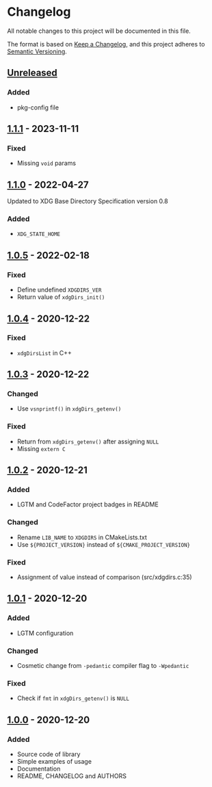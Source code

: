 # Changelog

All notable changes to this project will be documented in this file.

The format is based on [Keep a Changelog](https://keepachangelog.com/en/1.0.0/),
and this project adheres to [Semantic Versioning](https://semver.org/spec/v2.0.0.html).

## [Unreleased]

### Added

- pkg-config file

## [1.1.1] - 2023-11-11

### Fixed

- Missing `void` params

## [1.1.0] - 2022-04-27

Updated to XDG Base Directory Specification version 0.8

### Added

- `XDG_STATE_HOME`

## [1.0.5] - 2022-02-18

### Fixed

- Define undefined `XDGDIRS_VER`
- Return value of `xdgDirs_init()`

## [1.0.4] - 2020-12-22

### Fixed

- `xdgDirsList` in C++

## [1.0.3] - 2020-12-22

### Changed

- Use `vsnprintf()` in `xdgDirs_getenv()`

### Fixed

- Return from `xdgDirs_getenv()` after assigning `NULL`
- Missing `extern C`

## [1.0.2] - 2020-12-21

### Added

- LGTM and CodeFactor project badges in README

### Changed

- Rename `LIB_NAME` to `XDGDIRS` in CMakeLists.txt
- Use `${PROJECT_VERSION}` instead of `${CMAKE_PROJECT_VERSION}`

### Fixed

- Assignment of value instead of comparison (src/xdgdirs.c:35)

## [1.0.1] - 2020-12-20

### Added

- LGTM configuration

### Changed

- Cosmetic change from `-pedantic` compiler flag to `-Wpedantic`

### Fixed

- Check if `fmt` in `xdgDirs_getenv()` is `NULL`

## [1.0.0] - 2020-12-20

### Added

- Source code of library
- Simple examples of usage
- Documentation
- README, CHANGELOG and AUTHORS

[unreleased]: https://github.com/Jorengarenar/libXDGdirs/compare/v1.1.1...HEAD
[1.1.1]: https://github.com/Jorengarenar/libXDGdirs/compare/v1.1.0...v1.1.1
[1.1.0]: https://github.com/Jorengarenar/libXDGdirs/compare/v1.0.5...v1.1.0
[1.0.5]: https://github.com/Jorengarenar/libXDGdirs/compare/v1.0.4...v1.0.5
[1.0.4]: https://github.com/Jorengarenar/libXDGdirs/compare/v1.0.3...v1.0.4
[1.0.3]: https://github.com/Jorengarenar/libXDGdirs/compare/v1.0.2...v1.0.3
[1.0.2]: https://github.com/Jorengarenar/libXDGdirs/compare/v1.0.1...v1.0.2
[1.0.1]: https://github.com/Jorengarenar/libXDGdirs/compare/v1.0.0...v1.0.1
[1.0.0]: https://github.com/Jorengarenar/libXDGdirs/releases/tag/v1.0.0
